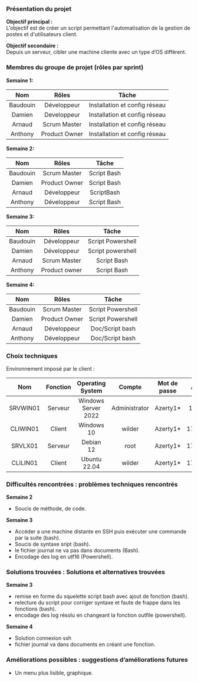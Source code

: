 ### Présentation du projet


**Objectif principal :**  
L'objectif est de créer un script permettant l'automatisation de la gestion de postes et d'utilisateurs client.

**Objectif secondaire :**  
Depuis un serveur, cibler une machine cliente avec un type d’OS différent.


### Membres du groupe de projet (rôles par sprint)


**Semaine 1:**

|   Nom    |     Rôles     |             Tâche              |
| :------: | :-----------: | :----------------------------: |
| Baudouin | Développeur   | Installation et config réseau  |
|  Damien  | Developpeur   | Installation et config réseau  |
|  Arnaud  | Scrum Master  | Installation et config réseau  |
| Anthony  | Product Owner | Installation et config réseau  |

**Semaine 2:**

|   Nom    |     Rôles     |    Tâche    |
| :------: | :-----------: | :---------: |
| Baudouin | Scrum Master  | Script Bash |
|  Damien  | Product Owner | Script Bash |
|  Arnaud  |  Développeur  | ScriptBash  |
| Anthony  |  Développeur  | Script Bash |

**Semaine 3:**

|   Nom    |     Rôles     |       Tâche       |
| :------: | :-----------: | :---------------: |
| Baudouin | Développeur   | Script Powershell |
|  Damien  | Développeur   | Script powershell |
|  Arnaud  |  Scrum Master |    Script Bash    |
| Anthony  | Product owner |    Script Bash    |

**Semaine 4:**

|   Nom    |     Rôles     |       Tâche       |
| :------: | :-----------: | :---------------: |
| Baudouin | Scrum Master  | Script Powershell |
|  Damien  | Product Owner | Script Powershell |
|  Arnaud  |  Développeur  |  Doc/Script bash  |
| Anthony  |  Développeur  |  Doc/Script bash  |



### Choix techniques


Environnement imposé par le client :

|   Nom    | Fonction |  Operating System   |    Compte     | Mot de passe |  Adresse IP  | CIDR |
| :------: | :------: | :-----------------: | :-----------: | :----------: | :----------: | :--: |
| SRVWIN01 | Serveur  | Windows Server 2022 | Administrator |   Azerty1*   | 172.16.10.5  | /24  |
| CLIWIN01 |  Client  |     Windows 10      |    wilder     |   Azerty1*   | 172.16.10.20 | /24  |
| SRVLX01  | Serveur  |      Debian 12      |     root      |   Azerty1*   | 172.16.10.10 | /24  |
| CLILIN01 |  Client  |    Ubuntu 22.04     |    wilder     |   Azerty1*   | 172.16.10.30 | /24  |

### Difficultés rencontrées : problèmes techniques rencontrés


**Semaine 2**


- Soucis de méthode, de code.


**Semaine 3**

- Accéder a une machine distante en SSH puis exécuter une commande par la suite (bash).
- Soucis de syntaxe sript (bash).
- le fichier journal ne va pas dans documents (Bash).
- Encodage des log  en utf16 (Powershell).


### Solutions trouvées : Solutions et alternatives trouvées





**Semaine 3**

- remise en forme du squelette script bash avec ajout de fonction (bash).
- relecture du script pour corriger syntaxe et faute de frappe dans les fonctions (bash).
- encodage des log résolu en changeant la fonction outfile (powershell).


**Semaine 4**

- Solution connexion ssh
- fichier journal va dans documents en créant une fonction.

### Améliorations possibles : suggestions d’améliorations futures

- Un menu plus lisible, graphique.

